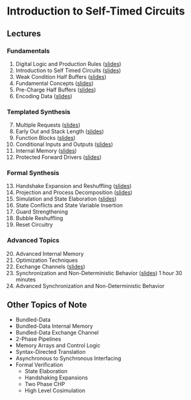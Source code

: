 # Introduction to Self-Timed Circuits

## Lectures
### Fundamentals
 1. Digital Logic and Production Rules ([slides](https://docs.google.com/presentation/d/1cLKMn4uYdLjXH_-CSFSHtB_IwZgCw5KPNmtQ7OIhKKQ/edit?usp=share_link))
 2. Introduction to Self Timed Circuits ([slides](https://docs.google.com/presentation/d/1OzqIr0iPFxu5Yyru-aGmRNN8m_EwbITPKqGwrZ-rIzQ/edit?usp=share_link))
 3. Weak Condition Half Buffers ([slides](https://docs.google.com/presentation/d/1Ae6GOhyKmqAqawERvFYdDchxlWtKP1cmSZtyE2wq20E/edit?usp=share_link))
 4. Fundamental Concepts ([slides](https://docs.google.com/presentation/d/1f23xGafgNvVpY4guUtqyL1xsdXDWSiiRfqSzW01iOHA/edit?usp=share_link))
 5. Pre-Charge Half Buffers ([slides](https://docs.google.com/presentation/d/1Fg7Uer-RXjpMPTauT6M7l8CnJ1Y1Dcn6qQndKsx_7Bg/edit?usp=share_link))
 6. Encoding Data ([slides](https://docs.google.com/presentation/d/1PHXakPZGedAyphqwSpcx1uw0RQ562dQeh3ZTjLnZw2s/edit?usp=share_link))

### Templated Synthesis
 7. Multiple Requests ([slides](https://docs.google.com/presentation/d/1s_f3T7RSWY7VonrMGS_M-SNdooi7cuic0O5wLWw85O4/edit?usp=share_link))
 8. Early Out and Stack Length ([slides](https://docs.google.com/presentation/d/1iFA7rXCNSSa9zDEqBfaddh-w30ixjOPi9SmSWKnzHjM/edit?usp=share_link))
 9. Function Blocks ([slides](https://docs.google.com/presentation/d/169Bvo2WfLbIdNftJpTsod2BLpuai5bUOgmNEvfK_cyk/edit?usp=share_link))
 10. Conditional Inputs and Outputs ([slides](https://docs.google.com/presentation/d/1nXX4WGaIJvcG3CUZzMOjIllyQe81UEInZ6kzA65aitg/edit?usp=share_link))
 11. Internal Memory ([slides](https://docs.google.com/presentation/d/1Tme2K670CnikIEX6aqYH_krpukfNJIAZXqUp0d_spv4/edit?usp=share_link))
 12. Protected Forward Drivers ([slides](https://docs.google.com/presentation/d/1CO_WGqkgJpxIOGpSIcCbnd1i7_t2oloIKbncIudVl5E/edit?usp=share_link))

### Formal Synthesis
 13. Handshake Expansion and Reshuffling ([slides](https://docs.google.com/presentation/d/1Cjdcc43FuQkDwYWfZaaUgW7zwDpzmnJi6e053RyDCiI/edit?usp=share_link))
 14. Projection and Process Decomposition ([slides](https://docs.google.com/presentation/d/1fXyl0wN0fv4famViQDVF_8QApX_w_qpV0blpjHbfB8M/edit?usp=share_link))
 15. Simulation and State Elaboration ([slides](https://docs.google.com/presentation/d/1EAigIlVp28rD18Mkruxvsko_O_NQGI2qISWhO0gteHo/edit?usp=share_link))
 16. State Conflicts and State Variable Insertion
 17. Guard Strengthening
 18. Bubble Reshuffling
 19. Reset Circuitry

### Advanced Topics
 20. Advanced Internal Memory
 21. Optimization Techniques
 22. Exchange Channels ([slides](https://docs.google.com/presentation/d/1bujkCqs-5HKKHDRdo_iM0S6Byzh8RAWoymV6BtUTdvA/edit?usp=share_link))
 23. Synchronization and Non-Deterministic Behavior ([slides](https://docs.google.com/presentation/d/1ybkYp-tTL46dY55aAq2HqurGcnwElfrnLPaaca4T1Fg/edit?usp=share_link)) 1 hour 30 minutes
 24. Advanced Synchronization and Non-Deterministic Behavior

## Other Topics of Note
 - Bundled-Data
 - Bundled-Data Internal Memory
 - Bundled-Data Exchange Channel
 - 2-Phase Pipelines
 - Memory Arrays and Control Logic
 - Syntax-Directed Translation
 - Asynchronous to Synchronous Interfacing
 - Formal Verification
   - State Elaboration
   - Handshaking Expansions
   - Two Phase CHP
   - High Level Cosimulation
